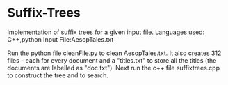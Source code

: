 # Suffix-Trees
Implementation of suffix trees for a given input file.
Languages used: C++,python
Input File:AesopTales.txt

Run the python file cleanFile.py to clean AesopTales.txt. 
It also creates 312 files - each for every document and a "titles.txt" to store all the titles
(the documents are labelled as "doc<doc number>.txt").
Next run the c++ file suffixtrees.cpp to construct the tree and to search.
